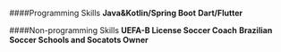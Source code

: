####Programming Skills
**Java&Kotlin/Spring Boot**
**Dart/Flutter**

####Non-programming Skills
**UEFA-B License Soccer Coach**
**Brazilian Soccer Schools and Socatots Owner**

